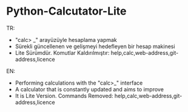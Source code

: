 # Python-Calcutator-Lite

TR:

* "calc> _" arayüzüyle hesaplama yapmak
* Sürekli güncellenen ve gelişmeyi hedefleyen bir hesap makinesi
* Lite Sürümdür. Komutlar Kaldırılmıştır: help,calc,web-address,git-address,licence

EN:

* Performing calculations with the "calc>_" interface
* A calculator that is constantly updated and aims to improve
* It is Lite Version. Commands Removed: help,calc,web-address,git-address,licence
